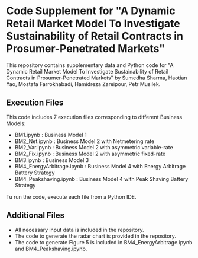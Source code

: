 # Code Supplement for "A Dynamic Retail Market Model To Investigate Sustainability of Retail Contracts in Prosumer-Penetrated Markets"

This repository contains supplementary data and Python code for "A Dynamic Retail Market Model To Investigate Sustainability of Retail Contracts in Prosumer-Penetrated Markets" by Sumedha Sharma, Haotian Yao, Mostafa Farrokhabadi, Hamidreza Zareipour, Petr Musilek. 

## Execution Files

This code includes 7 execution files corresponding to different Business Models:

  - BM1.ipynb : Business Model 1
  - BM2_Net.ipynb : Business Model 2 with Netmetering rate
  - BM2_Var.ipynb : Business Model 2 with asymmetric variable-rate
  - BM2_Fix.ipynb : Business Model 2 with asymmetric fixed-rate
  - BM3.ipynb : Business Model 3
  - BM4_EnergyArbitrage.ipynb : Business Model 4 with Energy Arbitrage Battery Strategy
  - BM4_Peakshaving.ipynb : Business Model 4 with Peak Shaving Battery Strategy

Tu run the code, execute each file from a Python IDE.

## Additional Files
  - All necessary input data is included in the repository.
  - The code to generate the radar chart is provided in the repository.
  - The code to generate Figure 5 is included in BM4_EnergyArbitrage.ipynb and BM4_Peakshaving.ipynb. 
